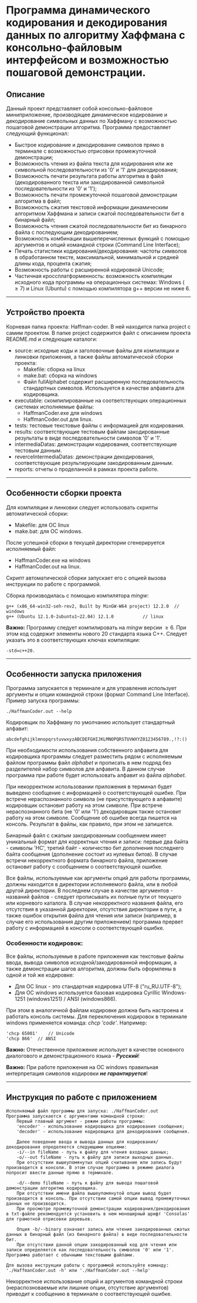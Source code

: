 # Программа динамического кодирования и декодирования данных по алгоритму Хаффмана с консольно-файловым интерфейсом и возможностью пошаговой демонстрации.

## Описание

Данный проект представляет собой консольно-файловое миниприложение, производящее динамическое кодирование и декодирование символьных данных 
по Хаффману с возможностью пошаговой демонстрации алгоритма. Программа предоставляет следующий функционал:

- Быстрое кодирование и декодирование символов прямо в терминале с возможностью отрисовки промежуточной демонстрации;
- Возможность чтения из файла текста для кодирования или же символьной последовательности из '0' и '1' для декодирования;
- Возможность печати результата работы алгоритма в файл (декодированного текста или закодированной символьной последовательности из '0' и '1');
- Возможность печати промежуточной пошаговой демонстрации алгоритма в файл;
- Возможность сжатия текстовой информации динамическим алгоритмом Хаффмана и записи сжатой последовательности бит в бинарный файл;
- Возможность чтения сжатой последовательности бит из бинарного файла с последующим декодированием;
- Возможность комбинации вышеперечисленных функций с помощью аргументов и опций командной строки (Command Line Interface);
- Печать статистики кодирования/декодирования: частоты символов в обработанном тексте, максимальной, минимальной и средней длины кода, процента сжатия;
- Возможность работы с расширенной кодировкой Unicode;
- Частичная кроссплатформенность: возможность компиляции исходного кода программы на операционных системах: Windows ($\geq 7$) и Linux (Ubuntu) с помощью компилятора g++ версии не ниже 6.

---
## Устройство проекта

Корневая папка проекта: Haffman-coder. В ней находится папка project с самим проектом.
В папке project содержится файл с описанием проекта README.md и следующие каталоги:

- source: исходные коды и заголовочные файлы для компиляции и линковки приложения, а также файлы автоматической сборки проекта:
    * Makefile: сборка на linux
    * make.bat: сборка на windows
    * Файл fullAlphabet содержит расширенную последовательность стандартных символов. Используется в качестве алфавита для кодировщика.
- executable: скомпилированные на соответствующих операционных системах исполняемые файлы:
    * HaffmanCoder.exe для windows
    * HaffmanCoder.out для linux.
- tests: тестовые текстовые файлы с информацией для кодирования.
- results: соответствующие тестовым файлам закодированные результаты в виде последовательности символов '0' и '1'.
- intermediaDatas: демонстрации кодирования, соответствующие тестовым данным.
- reverceIntermediaDatas: демонстрации декодирования, соответствующие результирующим закодированным данным.
- reports: отчеты о проделанной в рамках проекта работе.

---
## Особенности сборки проекта

Для компиляции и линковки следует использовать скрипты автоматической сборки:
- Makefile: для ОС linux
- make.bat: для ОС windows.

После успешной сборки в текущей директории сгенерируется исполняемый файл:
- HaffmanCoder.exe на windows
- HaffmanCoder.out на linux.

Скрипт автоматической сборки запускает его с опцией вызова инструкции по работе с программой.

Сборка производилась с помощью компилятора *mingw*:

	g++ (x86_64-win32-seh-rev2, Built by MinGW-W64 project) 12.2.0 	// windows
	g++ (Ubuntu 12.1.0-2ubuntu1~22.04) 12.1.0 			// linux

**Важно:** 
Программу следует компилировать на *mingw* версии $\geq 6$. При этом код содержит элементы нового 20 стандарта языка C++. 
Следует указать это в соответствующих ключах компиляции:

	-std=c++20.

---
## Особенности запуска приложения

Программа запускается в терминале и для управления использует аргументы и опции командной строки (формат Command Line Interface). 
Пример запуска программы:

	./HaffmanCoder.out --help

Кодировщик по Хаффману по умолчанию использует стандартный алфавит:

	abcdefghijklmnopqrstuvwxyzABCDEFGHIJKLMNOPQRSTUVWXYZ0123456789.,!?:() 

При необходимости использования собственного алфавита для кодировщика программы следует разместить рядом с исполняемым файлом программы файл *alphabet* и прописать в нем подряд без разделителей набор символов для алфавита.
В данном случае программа при работе будет использовать алфавит из файла *alphabet*.

При некорректном использовании приложения в терминал будет выведено сообщение с информацией о соответствующей ошибке. 
При встрече нераспознанного символа (не присутствующего в алфавите) кодировщик остановит работу на этом символе.
При встрече нераспознанного бита (не '0' или '1') декодировщик также остановит работу на этом символе.
Сообщение об ошибке всегда пишется на консоль. Результат в файлы, как правило, при этом не запишется.

Бинарный файл с сжатым закодированным сообщением имеет уникальный формат для корректных чтения и записи: 
первые два байта - символы 'HC', третий байт - количество бит дополнения последнего байта сообщения (дополнение состоит из нулевых битов).
В случае встречи некорректного формата бинарного файла, приложение остановит работу с сообщением о соответствующей ошибке.

Все файлы, используемые как аргументы опций для работы программы, должны находится в директории исполняемого файла, или в любой другой директории.
В последнем случае в качестве аргументов - названий файлов - следует прописывать их полные пути от текущего или корневого каталога.
В случае некорректного названия файла, его отсутствия в указанной директории, отсутствия директории в пути, а также ошибок открытия файла 
для чтения или записи (например, в случае его использования другим приложением) программа прервет работу с информацией в консоли о соответствующей ошибке.

### Особенности кодировок:

Все файлы, используемые в работе приложения как текстовые файлы ввода, вывода символов исходной/закодированной информации,
а также демонстрации шагов алгоритма, должны быть оформлены в одной и той же кодировке:
- Для ОС linux - это стандартная кодировка UTF-8 ("ru_RU.UTF-8");
- Для ОС windows используется базовая кодировка Cyrillic Windows-1251 (windows1251) / ANSI (windows866). 

При этом в аналогичной файлам кодировке должна быть настроена и работать консоль системы. 
Для переключения кодировок в терминале windows применяется команда: *chcp 'code'*. Например:

	'chcp 65001'	// Unicode
	'chcp 866'	// ANSI

**Важно:** Отечественное приложение использует в качестве основного диалогового и демонстрационного языка - ***Русский***!

**Важно:** При работе приложения на ОС windows правильная интерпретация символов кодировки ***не гарантируется***!

---
## Инструкция по работе с приложением

	Исполняемый файл программы для запуска: ./HaffmanCoder.out
	Программа запускается с аргументами командной строки:
	    Первый главный аргумент - режим работы программы:
		'encoder' - использование кодировщика для кодирования сообщения;
		'decoder' - использование кодировщика для декодирования сообщения.

	    Далее поведение ввода и вывода данных для кодирования/декодирования определяется следующими опциями:
		-i/--in fileName - путь к файлу для чтения входных данных;
		-o/--out fileName - путь к файлу для записи выходных данных.
		При отсутствии вышеупомянутых опций считывание или запись будут производится в консоли. В этом случае программа в режиме диалога попросит ввести данные прямо в терминале.

		-d/--demo fileName - путь к файлу для вывода пошаговой демонстрации алгоритма кодировщика.
		При отсутствии имени файла вышеупомянутой опции вывод будет производится в консоль. При отсутствии самой опции вывод промежуточных данных не производится.
		При просмотре промежуточной демонстрации кодирования/декодирования в txt-файле рекомендуется установить в нем моноширный шрифт 'Consolas' для грамотной отрисовки деревьев.

		Опция -b/--binary означает запись или чтение закодированных сжатых данных в бинарный файл (из бинарного файла) в виде последовательности бит.
		При отсутствии данной опции закодированный код для чтения или записи определяется как последовательность символов '0' или '1'. Программа работает с обычными текстовыми файлами.

	Для вызова инструкции работы с программой используйте команду: './HaffmanCoder.out -h' или './HaffmanCoder.out --help'

Некорректное использование опций и аргументов командной строки (нераспозноваемые или лишние опции, отсутствие аргументов) приводит к сообщению в терминале о соответствующей ошибке.
